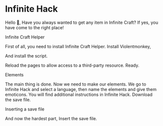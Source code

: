 # Infinite Hack
Hello 👋, Have you always wanted to get any item in Infinite Craft? If yes, you have come to the right place!

Infinite Craft Helper

First of all, you need to install Infinite Craft Helper.
Install Violentmonkey,

And install the script.

Reload the pages to allow access to a third-party resource. Ready.

Elements

The main thing is done. Now we need to make our elements. We go to Infinite Hack and select a language, then name the elements and give them emoticons. You will find additional instructions in Infinite Hack. Download the save file.

Inserting a save file

And now the hardest part, Insert the save file.

